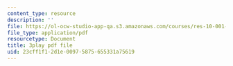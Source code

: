 ```yaml
---
content_type: resource
description: ''
file: https://ol-ocw-studio-app-qa.s3.amazonaws.com/courses/res-10-001-making-science-and-engineering-pictures-a-practical-guide-to-presenting-your-work-spring-2016/23cff1f12d1e00975875655331a75619_Ki_X8RO3DkU.pdf
file_type: application/pdf
resourcetype: Document
title: 3play pdf file
uid: 23cff1f1-2d1e-0097-5875-655331a75619
---
```

